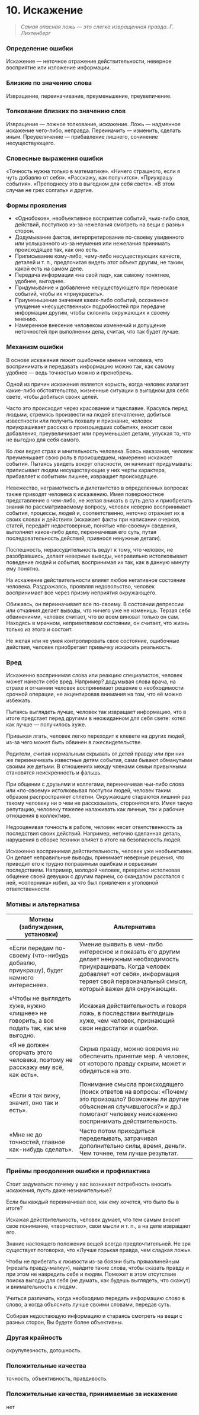 ﻿           

# 10. Искажение
> *Самая опасная ложь — это слегка извращенная правда.
Г. Лихтенберг*

### Определение ошибки
Искажение — неточное отражение действительности, неверное восприятие или изложение информации.

### Близкие по значению слова
Извращение, переиначивание, преуменьшение, преувеличение.
### Толкование близких по значению слов
Извращение — ложное толкование, искажение.
Ложь — надменное искажение чего-либо, неправда.
Переиначить — изменить, сделать иным.
Преувеличение — прибавление лишнего, сочинение несуществующего.

### Словесные выражения ошибки
«Точность нужна только в математике».
«Ничего страшного, если я чуть добавлю от себя».
«Расскажу, как получится».
«Приукрашу события».
«Преподнесу это в выгодном для себя свете».
«В этом случае не грех солгать» и другие.
  
### Формы проявления

* «Однобокое», необъективное восприятие событий, чьих-либо слов, действий, поступков из-за нежелания смотреть на вещи с разных сторон.
* Додумывание фактов, интерпретирование по-своему увиденного или услышанного из-за неумения или нежелания принимать происходящее так, как оно есть.
* Приписывание кому-либо, чему-либо несуществующих качеств, деталей и т. п., предпочитая видеть этот объект другим, не таким, какой есть на самом деле.
* Передача информации «на свой лад», как самому понятнее, удобнее, выгоднее.
* Придумывание и добавление несуществующего при пересказе событий, чтобы их «приукрасить».
* Приуменьшение значения каких-либо событий, осознанное упущение «несущественных» подробностей при передаче информации другим, чтобы склонить окружающих к своему мнению.
* Намеренное внесение человеком изменений и допущение неточностей при выполнении дела, считая, что так будет лучше.

  

### Механизм ошибки
В основе искажения лежит ошибочное мнение человека, что воспринимать и передавать информацию можно так, как самому удобнее — ведь точностью можно и пренебречь.

Одной из причин искажения является корысть, когда человек излагает какие-либо обстоятельства, жизненные ситуации в выгодном для себя свете, чтобы добиться своих целей.

Часто это происходит через красование и тщеславие. Красуясь перед людьми, стремясь произвести на людей впечатление, добиться известности или получить похвалу и признание, человек приукрашивает рассказ о произошедших событиях, вносит свои добавления, преувеличивает или преуменьшает детали, упуская то, что не выгодно для себя самого.

Ко лжи ведет страх и мнительность человека. Боясь наказания, человек преуменьшает свою роль в происшедшем, намеренно искажает события. Пытаясь увидеть вокруг опасности, он начинает придумывать: приписывает людям несуществующие у них черты характера, прибавляет к событиям лишнее, извращает происходящее.

Невежество, неграмотность и дилетантство в определенных вопросах также приводят человека к искажению. Имея поверхностное представление о чем-либо, не желая вникать в суть дела и приобретать знания по рассматриваемому вопросу, человек неверно воспринимает события, процессы, людей и, соответственно, неточно отражает их в своих словах и действиях (искажает факты при написании очерков, статей, передаёт недостоверные, понятые «по-своему» сведения, выполняет какое-либо дело, переиначивая его суть, путая последовательность действий, привнося ненужные детали).

Поспешность, нерассудительность ведут к тому, что человек, не разобравшись, делает неверные выводы, неправильно истолковывает поведение людей и события, воспринимая их так, как в данную минуту ему понятно.

На искажение действительности влияет любое негативное состояние человека. Раздражаясь, проявляя недовольство, человек воспринимает все через призму неприятия окружающего.

Обижаясь, он переиначивает все по-своему. В состоянии депрессии или отчаяния делает выводы, что ничего уже не изменишь. Терзая себя обвинениями, человек считает, что во всем виноват только он сам. Находясь в мрачном, неприветливом состоянии, он считает, что жизнь только из этого и состоит.

Не желая или не умея контролировать свое состояние, ошибочные действия, человек приобретает привычку искажать реальность.

  

### Вред
Искаженно воспринимая слова или реакцию специалистов, человек может нанести себе вред. Например? додумывая слова врача, на страхе и отчаянии человек воспринимает решение о необходимости срочной операции, не акцентировав внимания на том, что её можно избежать.

Пытаясь выглядеть лучше, человек так извращает информацию, что в итоге предстает перед другими в неожиданном для себя свете: хотел как лучше — получилось хуже.

Привыкая лгать, человек легко переходит к клевете на других людей, из-за чего может быть обвинен в лжесвидетельстве.

Родители, считая нормальным скрывать от детей правду или при них же переиначивать известные детям события, сами бывают обманутыми своими же детьми. В отношениях между членами семьи привычными становятся неискренность и фальшь.

При общении с друзьями и коллегами, переиначивая чьи-либо слова или «по-своему» истолковывая поступки людей, человек таким образом распространяет сплетни. Окружающие стараются лишний раз такому человеку ни о чем не рассказывать, сторонятся его. Имея такую репутацию, человеку тяжелее налаживать как личные, так и рабочие отношения в коллективе.

Недооценивая точность в работе, человек несет ответственность за последствия своих действий. Например, неточно сделанная деталь, нарушения в сборке техники влияет в итоге на безопасность людей.

Искаженно воспринимая действительность, человек уже необъективен. Он делает неправильные выводы, принимает неверные решения, что приводит его к трудно поправимым ошибкам и серьезным последствиям. Например, молодой человек, превратно истолковав общение своей девушки с другим парнем, со скандалом расстался с ней, «соперника» избил, за что был привлечен к уголовной ответственности.

### Мотивы и альтернатива
Мотивы (заблуждения, установки) | Альтернатива
--- | ---
«Если передам по-своему (что-нибудь добавлю, приукрашу), будет намного интереснее». | Умение выявить в чем-либо интересное и показать его другим делает ненужным необходимость приукрашивать. Когда человек добавляет «от себя», информация теряет свой первоначальный смысл, который важен для окружающих. 
«Чтобы не выглядеть хуже, нужно «лишнее» не говорить, а все подать так, как мне выгодно. | Искажая действительность и говоря ложь, в последствии выглядишь хуже, чем человек, признающий свои недостатки и ошибки.
«Я не должен огорчать этого человека, поэтому не расскажу ему всё, как есть».  | Скрыв правду, можно вовремя не обеспечить принятие мер. А человек, от которого правду скрыли, может и обидеться на это.
«Если я так вижу, значит, оно так и есть». | Понимание смысла происходящего (поиск ответов на вопросы: «Почему это произошло? Возможны ли другие объяснения случившегося?» и др.) помогают человеку неискаженно воспринимать действительность.
«Мне не до точностей, главное как-нибудь сделать». | Часто потом приходиться переделывать, затрачивая дополнительно силы, время, деньги. Чем точнее, тем лучше результат.

### Приёмы преодоления ошибки и профилактика
Стоит задуматься: почему у вас возникает потребность вносить искажения, пусть даже незначительные?

Если бы каждый переиначивал все, как ему хочется, что было бы в итоге?

Искажая действительность, человек думает, что тем самым вносит свое понимание, «творчество», свои мысли и т. п., а на деле извращает его.

Знание настоящего положения вещей всегда предпочтительней. Не зря существует поговорка, что «Лучше горькая правда, чем сладкая ложь».

Чтобы не прибегать к лживости из-за боязни быть прямолинейным («резать правду-матку»), найдите такие слова, чтобы сказать правду и при этом не навредить себе и людям. Поможет в этом отсутствие поиска выгоды для себя (не думать, как будешь выглядеть, что скажут) и внимательность к людям.

Учиться различать, когда необходимо передать информацию слово в слово, а когда объяснить лучше своими словами, передав суть.

Собирая недостающую информацию и стараясь смотреть на вещи с разных сторон, Вы будете более объективны.

### Другая крайность
скрупулезность, дотошность.

### Положительные качества
точность, объективность, правдивость.

### Положительные качества, принимаемые за искажение
нет

